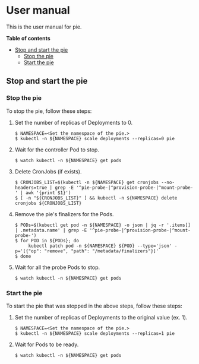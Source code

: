 User manual
===========

This is the user manual for pie.

**Table of contents**

- [Stop and start the pie](#stop-and-start-the-pie)
  - [Stop the pie](#stop-the-pie)
  - [Start the pie](#start-the-pie)

Stop and start the pie
----------------------

### Stop the pie

To stop the pie, follow these steps:

1. Set the number of replicas of Deployments to 0.
   ```console
   $ NAMESPACE=<Set the namespace of the pie.>
   $ kubectl -n ${NAMESPACE} scale deployments --replicas=0 pie
   ```
2. Wait for the controller Pod to stop.
   ```console
   $ watch kubectl -n ${NAMESPACE} get pods
   ```
3. Delete CronJobs (if exists).
   ```console
   $ CRONJOBS_LIST=$(kubectl -n ${NAMESPACE} get cronjobs --no-headers=true | grep -E '^pie-probe-|^provision-probe-|^mount-probe-' | awk '{print $1}')
   $ [ -n "${CRONJOBS_LIST}" ] && kubectl -n ${NAMESPACE} delete cronjobs ${CRONJOBS_LIST}
   ```
4. Remove the pie's finalizers for the Pods.
   ```console
   $ PODs=$(kubectl get pod -n ${NAMESPACE} -o json | jq -r '.items[] | .metadata.name' | grep -E '^pie-probe-|^provision-probe-|^mount-probe-')
   $ for POD in ${PODs}; do
        kubectl patch pod -n ${NAMESPACE} ${POD} --type='json' -p='[{"op": "remove", "path": "/metadata/finalizers"}]'
   $ done
   ```
5. Wait for all the probe Pods to stop.
   ```console
   $ watch kubectl -n ${NAMESPACE} get pods
   ```

### Start the pie

To start the pie that was stopped in the above steps, follow these steps:

1. Set the number of replicas of Deployments to the original value (ex. 1).
   ```console
   $ NAMESPACE=<Set the namespace of the pie.>
   $ kubectl -n ${NAMESPACE} scale deployments --replicas=1 pie
   ```
2. Wait for Pods to be ready.
   ```console
   $ watch kubectl -n ${NAMESPACE} get pods
   ```
